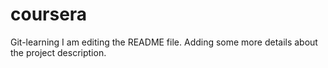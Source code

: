 # coursera
Git-learning
I am editing the README file. Adding some more details about the project description.
